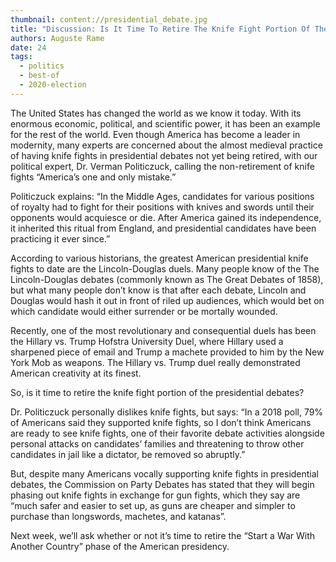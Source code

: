 ```yaml
---
thumbnail: content://presidential_debate.jpg
title: "Discussion: Is It Time To Retire The Knife Fight Portion Of The Presidential Debates?"
authors: Auguste Rame
date: 24
tags:
  - politics
  - best-of
  - 2020-election
---
```


The United States has changed the world as we know it today. With its enormous economic, political, and scientific power, it has been an example for the rest of the world. Even though America has become a leader in modernity, many experts are concerned about the almost medieval practice of having knife fights in presidential debates not yet being retired, with our political expert, Dr. Verman Politiczuck, calling the non-retirement of knife fights “America’s one and only mistake.”

Politiczuck explains:
“In the Middle Ages, candidates for various positions of royalty had to fight for their positions with knives and swords until their opponents would acquiesce or die. After America gained its independence, it inherited this ritual from England, and presidential candidates have been practicing it ever since.”

According to various historians, the greatest American presidential knife fights to date are the Lincoln-Douglas duels. Many people know of the The Lincoln-Douglas debates (commonly known as The Great Debates of 1858), but what many people don’t know is that after each debate, Lincoln and Douglas would hash it out in front of riled up audiences, which would bet on which candidate would either surrender or be mortally wounded.

Recently, one of the most revolutionary and consequential duels has been the Hillary vs. Trump Hofstra University Duel, where Hillary used a sharpened piece of email and Trump a machete provided to him by the New York Mob as weapons. The Hillary vs. Trump duel really demonstrated American creativity at its finest.

So, is it time to retire the knife fight portion of the presidential debates?

Dr. Politiczuck personally dislikes knife fights, but says:
“In a 2018 poll, 79% of Americans said they supported knife fights, so I don’t think Americans are ready to see knife fights, one of their favorite debate activities alongside personal attacks on candidates’ families and threatening to throw other candidates in jail like a dictator, be removed so abruptly.”

But, despite many Americans vocally supporting knife fights in presidential debates, the Commission on Party Debates has stated that they will begin phasing out knife fights in exchange for gun fights, which they say are “much safer and easier to set up, as guns are cheaper and simpler to purchase than longswords, machetes, and katanas”.

Next week, we’ll ask whether or not it’s time to retire the “Start a War With Another Country” phase of the American presidency.
